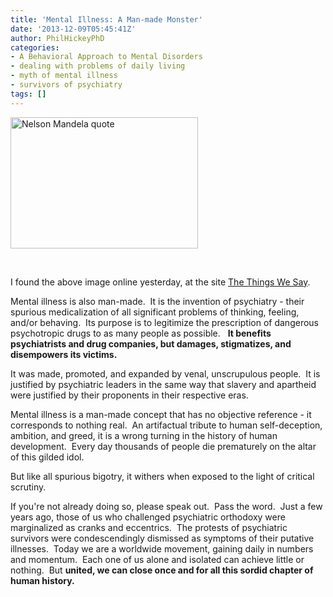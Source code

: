 ```yaml
---
title: 'Mental Illness: A Man-made Monster'
date: '2013-12-09T05:45:41Z'
author: PhilHickeyPhD
categories:
- A Behavioral Approach to Mental Disorders
- dealing with problems of daily living
- myth of mental illness
- survivors of psychiatry
tags: []
---
```


<a href="https://www.behaviorismandmentalhealth.com/wp-content/uploads/2013/12/Nelson-Mandela-quote.jpg"><img class="aligncenter size-medium wp-image-3758" alt="Nelson Mandela quote" src="https://www.behaviorismandmentalhealth.com/wp-content/uploads/2013/12/Nelson-Mandela-quote-300x210.jpg" width="300" height="210" /></a>

&nbsp;

I found the above image online yesterday, at the site <a href="http://www.thethingswesay.com/">The Things We Say</a>.

Mental illness is also man-made.  It is the invention of psychiatry - their spurious medicalization of all significant problems of thinking, feeling, and/or behaving.  Its purpose is to legitimize the prescription of dangerous psychotropic drugs to as many people as possible.   <strong>It benefits psychiatrists and drug companies, but damages, stigmatizes, and disempowers its victims.</strong>

It was made, promoted, and expanded by venal, unscrupulous people.  It is justified by psychiatric leaders in the same way that slavery and apartheid were justified by their proponents in their respective eras.

Mental illness is a man-made concept that has no objective reference - it corresponds to nothing real.  An artifactual tribute to human self-deception, ambition, and greed, it is a wrong turning in the history of human development.  Every day thousands of people die prematurely on the altar of this gilded idol.

But like all spurious bigotry, it withers when exposed to the light of critical scrutiny.

If you're not already doing so, please speak out.  Pass the word.  Just a few years ago, those of us who challenged psychiatric orthodoxy were marginalized as cranks and eccentrics.  The protests of psychiatric survivors were condescendingly dismissed as symptoms of their putative illnesses.  Today we are a worldwide movement, gaining daily in numbers and momentum.  Each one of us alone and isolated can achieve little or nothing.  But <strong>united, we can close once and for all this sordid chapter of human history.</strong>

&nbsp;